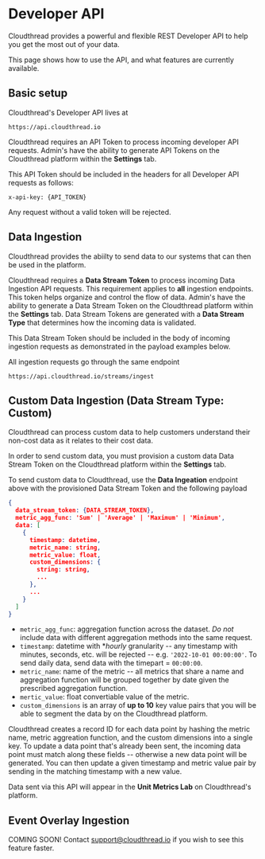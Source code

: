 # Developer API

Cloudthread provides a powerful and flexible REST Developer API to help you get the most out of your data.

This page shows how to use the API, and what features are currently available.

## Basic setup

Cloudthread's Developer API lives at

`https://api.cloudthread.io`

Cloudthread requires an API Token to process incoming developer API requests. Admin's have the ability to generate API Tokens on the Cloudthread platform within the **Settings** tab.

This API Token should be included in the headers for all Developer API requests as follows:

`x-api-key: {API_TOKEN}`

Any request without a valid token will be rejected.

## Data Ingestion

Cloudthread provides the abiilty to send data to our systems that can then be used in the platform.

Cloudthread requires a **Data Stream Token** to process incoming Data Ingestion API requests. This requirement applies to **all** ingestion endpoints. This token helps organize and control the flow of data. Admin's have the ability to generate a Data Stream Token on the Cloudthread platform within the **Settings** tab. Data Stream Tokens are generated with a **Data Stream Type** that determines how the incoming data is validated.

This Data Stream Token should be included in the body of incoming ingestion requests as demonstrated in the payload examples below.

All ingestion requests go through the same endpoint

`https://api.cloudthread.io/streams/ingest`

## Custom Data Ingestion (Data Stream Type: Custom)

Cloudthread can process custom data to help customers understand their non-cost data as it relates to their cost data.

In order to send custom data, you must provision a custom data Data Stream Token on the Cloudthread platform within the **Settings** tab.

To send custom data to Cloudthread, use the **Data Ingeation** endpoint above with the provisioned Data Stream Token and the following payload

```json
{
  data_stream_token: {DATA_STREAM_TOKEN},
  metric_agg_func: 'Sum' | 'Average' | 'Maximum' | 'Minimum',
  data: [
    {
      timestamp: datetime,
      metric_name: string,
      metric_value: float,
      custom_dimensions: {
        string: string,
        ...
      },
      ...
    }
  ]
}
```

* `metric_agg_func`: aggregation function across the dataset. *Do not* include data with different aggregation methods into the same request.
* `timestamp`: datetime with **hourly* granularity -- any timestamp with minutes, seconds, etc. will be rejected -- e.g. `'2022-10-01 00:00:00'`. To send daily data, send data with the timepart = `00:00:00`.
* `metric_name`: name of the metric -- all metrics that share a name and aggregation function will be grouped together by date given the prescribed aggregation function.
* `mertic_value`: float convertiable value of the metric.
* `custom_dimensions` is an array of **up to 10** key value pairs that you will be able to segment the data by on the Cloudthread platform.

Cloudthread creates a record ID for each data point by hashing the metric name, metric aggreation function, and the custom dimensions into a single key. To update a data point that's already been sent, the incoming data point must match along these fields -- otherwise a new data point will be generated. You can then update a given timestamp and metric value pair by sending in the matching timestamp with a new value.

Data sent via this API will appear in the **Unit Metrics Lab** on Cloudthread's platform.

## Event Overlay Ingestion

COMING SOON! Contact support@cloudthread.io if you wish to see this feature faster.
